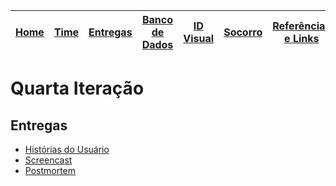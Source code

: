 | [Home](https://github.com/ricarthlima/eo-project-es) | [Time](/docs/paginas/time.md) | [Entregas](/docs/entregas_iterations)  | [Banco de Dados](https://github.com/ricarthlima/eo-project-es#5-banco-de-dados) | [ID Visual](/docs/id_visual)| [Socorro](/docs/paginas/socorro.md) | [Referências e Links](/docs/paginas/referencias.md)
|-|-|-|-|-|-|-|

# Quarta Iteração
## Entregas

- [Histórias do Usuário](https://github.com/ricarthlima/eo-project-es/blob/master/docs/entregas_iterations/I04/HUs.md)
- [Screencast]()
- [Postmortem]()
